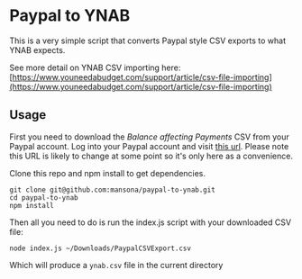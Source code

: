 # Paypal to YNAB
This is a very simple script that converts Paypal style CSV exports to what YNAB expects.

See more detail on YNAB CSV importing here: [https://www.youneedabudget.com/support/article/csv-file-importing](https://www.youneedabudget.com/support/article/csv-file-importing)

## Usage
First you need to download the *Balance affecting Payments* CSV from your Paypal account. Log into your Paypal account and visit [this url](https://www.paypal.com/cgi-bin/webscr?cmd=_history-download). Please note this URL is likely to change at some point so it's only here as a convenience.

Clone this repo and npm install to get dependencies.

```
git clone git@github.com:mansona/paypal-to-ynab.git
cd paypal-to-ynab
npm install
```

Then all you need to do is run the index.js script with your downloaded CSV file:

```
node index.js ~/Downloads/PaypalCSVExport.csv
```

Which will produce a `ynab.csv` file in the current directory
